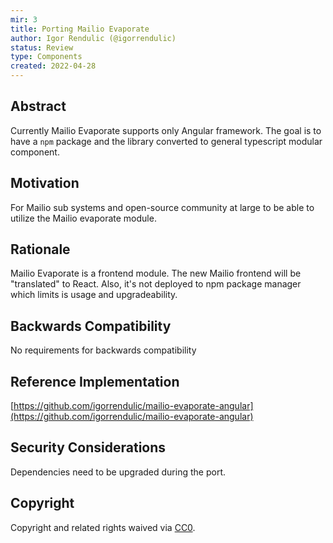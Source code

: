 ```yaml
---
mir: 3
title: Porting Mailio Evaporate
author: Igor Rendulic (@igorrendulic)
status: Review
type: Components
created: 2022-04-28
---
```



## Abstract
Currently Mailio Evaporate supports only Angular framework. The goal is to have a `npm` package and the library converted to general typescript modular component. 


## Motivation
For Mailio sub systems and open-source community at large to be able to utilize the Mailio evaporate module.   


## Rationale
Mailio Evaporate is a frontend module. The new Mailio frontend will be "translated" to React. Also, it's not deployed to npm package manager which limits is usage and upgradeability.

## Backwards Compatibility
No requirements for backwards compatibility

## Reference Implementation
[https://github.com/igorrendulic/mailio-evaporate-angular](https://github.com/igorrendulic/mailio-evaporate-angular)

## Security Considerations
Dependencies need to be upgraded during the port.

## Copyright
Copyright and related rights waived via [CC0](https://creativecommons.org/publicdomain/zero/1.0/).


